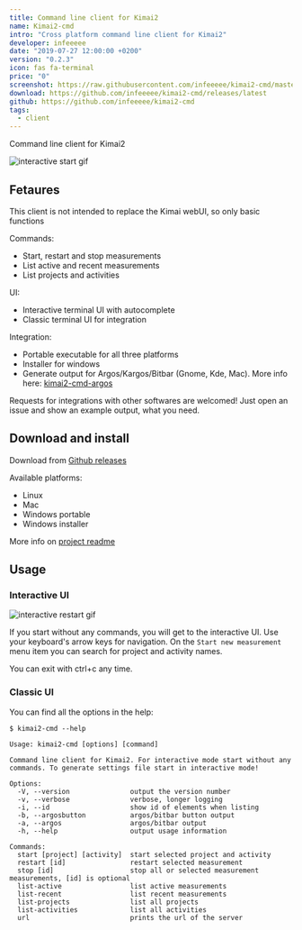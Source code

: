 ```yaml
---
title: Command line client for Kimai2
name: Kimai2-cmd
intro: "Cross platform command line client for Kimai2"
developer: infeeeee
date: "2019-07-27 12:00:00 +0200"
version: "0.2.3"
icon: fas fa-terminal
price: "0"
screenshot: https://raw.githubusercontent.com/infeeeee/kimai2-cmd/master/assets/interactive-restart.gif
download: https://github.com/infeeeee/kimai2-cmd/releases/latest
github: https://github.com/infeeeee/kimai2-cmd
tags:
  - client
---
```


Command line client for Kimai2

![interactive start gif](https://raw.githubusercontent.com/infeeeee/kimai2-cmd/master/assets/interactive-start.gif)

## Fetaures

This client is not intended to replace the Kimai webUI, so only basic functions

Commands: 
- Start, restart and stop measurements
- List active and recent measurements
- List projects and activities

UI:
- Interactive terminal UI with autocomplete
- Classic terminal UI for integration 

Integration:
- Portable executable for all three platforms
- Installer for windows
- Generate output for Argos/Kargos/Bitbar (Gnome, Kde, Mac). More info here: [kimai2-cmd-argos](https://github.com/infeeeee/kimai2-cmd-argos)

Requests for integrations with other softwares are welcomed! Just open an issue and show an example output, what you need.

## Download and install

Download from [Github releases](https://github.com/infeeeee/kimai2-cmd/releases/latest)

Available platforms:

- Linux
- Mac
- Windows portable
- Windows installer

More info on [project readme](https://github.com/infeeeee/kimai2-cmd)

## Usage

### Interactive UI

![interactive restart gif](https://raw.githubusercontent.com/infeeeee/kimai2-cmd/master/assets/interactive-restart.gif)

If you start without any commands, you will get to the interactive UI. Use your keyboard's arrow keys for navigation. On the `Start new measurement` menu item you can search for project and activity names.

You can exit with ctrl+c any time.

### Classic UI

You can find all the options in the help:

```
$ kimai2-cmd --help

Usage: kimai2-cmd [options] [command]

Command line client for Kimai2. For interactive mode start without any commands. To generate settings file start in interactive mode!

Options:
  -V, --version               output the version number
  -v, --verbose               verbose, longer logging
  -i, --id                    show id of elements when listing
  -b, --argosbutton           argos/bitbar button output
  -a, --argos                 argos/bitbar output
  -h, --help                  output usage information

Commands:
  start [project] [activity]  start selected project and activity
  restart [id]                restart selected measurement
  stop [id]                   stop all or selected measurement measurements, [id] is optional
  list-active                 list active measurements
  list-recent                 list recent measurements
  list-projects               list all projects
  list-activities             list all activities
  url                         prints the url of the server
```
